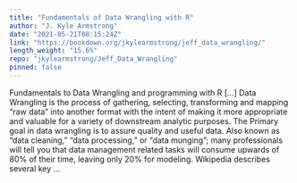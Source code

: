 ```yaml
---
title: "Fundamentals of Data Wrangling with R"
author: "J. Kyle Armstrong"
date: "2021-05-21T08:15:24Z"
link: "https://bookdown.org/jkylearmstrong/jeff_data_wrangling/"
length_weight: "15.6%"
repo: "jkylearmstrong/Jeff_Data_Wrangling"
pinned: false
---
```


Fundamentals to Data Wrangling and programming with R [...] Data Wrangling is the process of gathering, selecting, transforming and mapping “raw data” into another format with the intent of making it more appropriate and valuable for a variety of downstream analytic purposes. The Primary goal in data wrangling is to assure quality and useful data. Also known as “data cleaning,” “data processing,” or “data munging”; many professionals will tell you that data management related tasks will consume upwards of 80% of their time, leaving only 20% for modeling. Wikipedia describes several key ...
